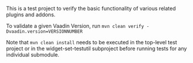 This is a test project to verify the basic functionality of various related plugins and addons.

To validate a given Vaadin Version, run `mvn clean verify -Dvaadin.version=VERSIONNUMBER`

Note that `mvn clean install` needs to be executed in the top-level test project or in the widget-set-testutil subproject before running tests for any individual submodule.
